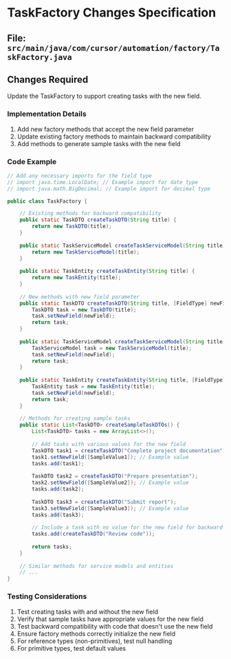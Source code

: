 # TaskFactory Changes Specification

## File: `src/main/java/com/cursor/automation/factory/TaskFactory.java`

## Changes Required

Update the TaskFactory to support creating tasks with the new field.

### Implementation Details

1. Add new factory methods that accept the new field parameter
2. Update existing factory methods to maintain backward compatibility
3. Add methods to generate sample tasks with the new field

### Code Example

```java
// Add any necessary imports for the field type
// import java.time.LocalDate; // Example import for date type
// import java.math.BigDecimal; // Example import for decimal type

public class TaskFactory {

    // Existing methods for backward compatibility
    public static TaskDTO createTaskDTO(String title) {
        return new TaskDTO(title);
    }
    
    public static TaskServiceModel createTaskServiceModel(String title) {
        return new TaskServiceModel(title);
    }
    
    public static TaskEntity createTaskEntity(String title) {
        return new TaskEntity(title);
    }
    
    // New methods with new field parameter
    public static TaskDTO createTaskDTO(String title, [FieldType] newField) {
        TaskDTO task = new TaskDTO(title);
        task.setNewField(newField);
        return task;
    }
    
    public static TaskServiceModel createTaskServiceModel(String title, [FieldType] newField) {
        TaskServiceModel task = new TaskServiceModel(title);
        task.setNewField(newField);
        return task;
    }
    
    public static TaskEntity createTaskEntity(String title, [FieldType] newField) {
        TaskEntity task = new TaskEntity(title);
        task.setNewField(newField);
        return task;
    }
    
    // Methods for creating sample tasks
    public static List<TaskDTO> createSampleTaskDTOs() {
        List<TaskDTO> tasks = new ArrayList<>();
        
        // Add tasks with various values for the new field
        TaskDTO task1 = createTaskDTO("Complete project documentation");
        task1.setNewField([SampleValue1]); // Example value
        tasks.add(task1);
        
        TaskDTO task2 = createTaskDTO("Prepare presentation");
        task2.setNewField([SampleValue2]); // Example value
        tasks.add(task2);
        
        TaskDTO task3 = createTaskDTO("Submit report");
        task3.setNewField([SampleValue3]); // Example value
        tasks.add(task3);
        
        // Include a task with no value for the new field for backward compatibility testing
        tasks.add(createTaskDTO("Review code"));
        
        return tasks;
    }
    
    // Similar methods for service models and entities
    // ...
}
```

### Testing Considerations

1. Test creating tasks with and without the new field
2. Verify that sample tasks have appropriate values for the new field
3. Test backward compatibility with code that doesn't use the new field
4. Ensure factory methods correctly initialize the new field
5. For reference types (non-primitives), test null handling
6. For primitive types, test default values 